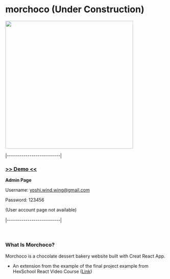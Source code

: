 # morchoco (Under Construction)

<img src="https://imgur.com/hXDxZcS.jpg" width="400">  
  
|--------------------------|
### [>> Demo <<](https://yoshiyyc.github.io/morchoco/)
**Admin Page**

Username: yoshi.wind.wing@gmail.com  

Password: 123456   

(User account page not available)  

|--------------------------|　    

　 
　
### What Is Morchoco?
Morchoco is a chocolate dessert bakery website built with Creat React App. 
* An extension from the example of the final project example from HexSchool React Video Course ([Link](https://github.com/hexschool/react-course-final-commit))
